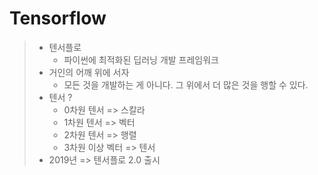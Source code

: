 # Tensorflow
> * 텐서플로
>   * 파이썬에 최적화된 딥러닝 개발 프레임워크
> * 거인의 어깨 위에 서자
>   * 모든 것을 개발하는 게 아니다. 그 위에서 더 많은 것을 행할 수 있다.
> * 텐서 ? 
>   * 0차원 텐서 => 스칼라 
>   * 1차원 텐서 => 벡터
>   * 2차원 텐서 => 행렬
>   * 3차원 이상 벡터 => 텐서
> * 2019년 => 텐서플로 2.0 출시